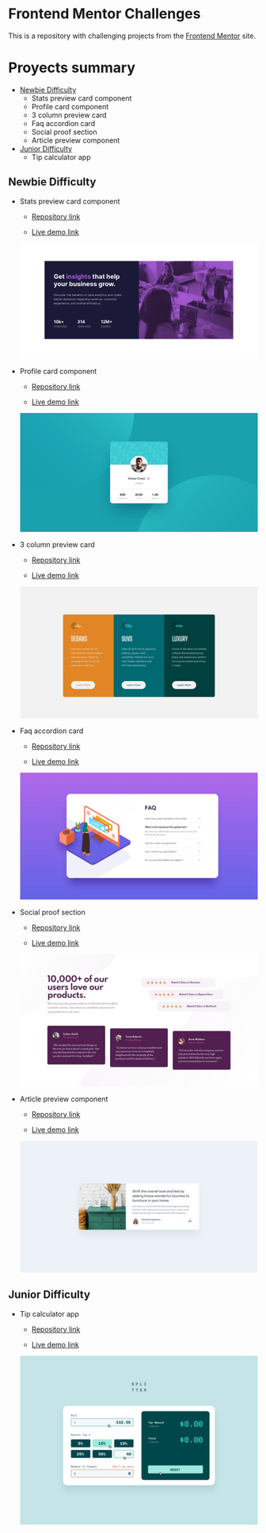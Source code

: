 # Frontend Mentor Challenges

This is a repository with challenging projects from the [Frontend Mentor](https://www.frontendmentor.io/challenges) site.

# Proyects summary

-   [Newbie Difficulty](#newbie-difficulty)
    -   Stats preview card component
    -   Profile card component
    -   3 column preview card
    -   Faq accordion card
    -   Social proof section
    -   Article preview component
-   [Junior Difficulty](#junior-difficulty)
    -   Tip calculator app

## Newbie Difficulty

-   Stats preview card component

    -   [Repository link](https://github.com/ezequielcinalli/frontendmentor-challenges/tree/main/stats-preview-card-component-main)

    -   [Live demo link](https://ezequielcinalli.github.io/frontendmentor-challenges/stats-preview-card-component-main/)

    ![Stats preview card component solution](stats-preview-card-component-main/screenshot-desktop.png)

-   Profile card component

    -   [Repository link](https://github.com/ezequielcinalli/frontendmentor-challenges/tree/main/profile-card-component-main)

    -   [Live demo link](https://ezequielcinalli.github.io/frontendmentor-challenges/profile-card-component-main/)

    ![Profile card component solution](profile-card-component-main/design/desktop-design.jpg)

-   3 column preview card

    -   [Repository link](https://github.com/ezequielcinalli/frontendmentor-challenges/tree/main/3-column-preview-card-component-main)

    -   [Live demo link](https://ezequielcinalli.github.io/frontendmentor-challenges/3-column-preview-card-component-main)

    ![3 column preview card component solution](3-column-preview-card-component-main/design/desktop-design.jpg)

-   Faq accordion card

    -   [Repository link](https://github.com/ezequielcinalli/frontendmentor-challenges/tree/main/faq-accordion-card-main)

    -   [Live demo link](https://ezequielcinalli.github.io/frontendmentor-challenges/faq-accordion-card-main)

    ![Faq accordion card solution](faq-accordion-card-main/design/desktop-design.jpg)

-   Social proof section

    -   [Repository link](https://github.com/ezequielcinalli/frontendmentor-challenges/tree/main/social-proof-section-master)

    -   [Live demo link](https://ezequielcinalli.github.io/frontendmentor-challenges/social-proof-section-master)

    ![Social proof section solution](social-proof-section-master/design/desktop-design.jpg)

-   Article preview component

    -   [Repository link](https://github.com/ezequielcinalli/frontendmentor-challenges/tree/main/article-preview-component-master)

    -   [Live demo link](https://ezequielcinalli.github.io/frontendmentor-challenges/article-preview-component-master)

    ![Article preview componentsolution](article-preview-component-master/design/desktop-design.jpg)

## Junior Difficulty

-   Tip calculator app

    -   [Repository link](https://github.com/ezequielcinalli/frontendmentor-challenges/tree/main/tip-calculator-app-main)

    -   [Live demo link](https://ezequielcinalli.github.io/frontendmentor-challenges/tip-calculator-app-main)

    ![Article preview componentsolution](tip-calculator-app-main/design/active-states.jpg)
